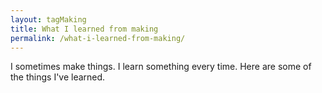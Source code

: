 ```yaml
---
layout: tagMaking
title: What I learned from making
permalink: /what-i-learned-from-making/
---
```


I sometimes make things. I learn something every time. Here are some of the things I've learned.